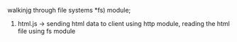 walkinjg through file systems *fs) module;
1. html.js -> sending html data to client using http module, reading the html file using fs module
